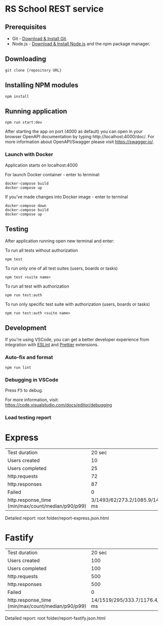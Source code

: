 # RS School REST service

## Prerequisites

- Git - [Download & Install Git](https://git-scm.com/downloads).
- Node.js - [Download & Install Node.js](https://nodejs.org/en/download/) and the npm package manager.

## Downloading

```
git clone {repository URL}
```

## Installing NPM modules

```
npm install
```

## Running application

```
npm run start:dev
```

After starting the app on port (4000 as default) you can open
in your browser OpenAPI documentation by typing http://localhost:4000/doc/.
For more information about OpenAPI/Swagger please visit https://swagger.io/.

### Launch with Docker

Application starts on localhost:4000

For launch Docker container - enter to terminal:

```
docker-compose build
docker-compose up
```

If you've made changes into Docker image - enter to terminal

```
docker-compose down
docker-compose build
docker-compose up
```

## Testing

After application running open new terminal and enter:

To run all tests without authorization

```
npm test
```

To run only one of all test suites (users, boards or tasks)

```
npm test <suite name>
```

To run all test with authorization

```
npm run test:auth
```

To run only specific test suite with authorization (users, boards or tasks)

```
npm run test:auth <suite name>
```

## Development

If you're using VSCode, you can get a better developer experience from integration with [ESLint](https://marketplace.visualstudio.com/items?itemName=dbaeumer.vscode-eslint) and [Prettier](https://marketplace.visualstudio.com/items?itemName=esbenp.prettier-vscode) extensions.

### Auto-fix and format

```
npm run lint
```

### Debugging in VSCode

Press <kbd>F5</kbd> to debug.

For more information, visit: https://code.visualstudio.com/docs/editor/debugging

### Load testing report

# Express

|                                                   |                                  |
|---------------------------------------------------|----------------------------------|
| Test duration                                     | 20 sec                           |
| Users created                                     | 10                               |
| Users completed                                   | 25                               |
| http.requests                                     | 72                               |
| http.responses                                    | 87                               |
| Failed                                            | 0                                |
| http.response_time (min/max/count/median/p90/p99) | 3/1493/62/273.2/1085.9/1436.8 ms |

Detailed report: root folder/report-express.json.html

# Fastify

|                                                   |                                    |
|---------------------------------------------------|------------------------------------|
| Test duration                                     | 20 sec                             |
| Users created                                     | 100                                |
| Users completed                                   | 100                                |
| http.requests                                     | 500                                |
| http.responses                                    | 500                                |
| Failed                                            | 0                                  |
| http.response_time (min/max/count/median/p90/p99) | 14/1519/295/333.7/1176.4/1380.5 ms |

Detailed report: root folder/report-fastify.json.html
